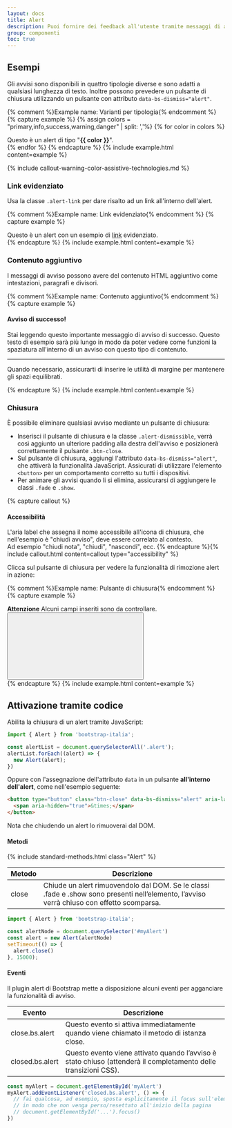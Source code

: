 ```yaml
---
layout: docs
title: Alert
description: Puoi fornire dei feedback all'utente tramite messaggi di avviso.
group: componenti
toc: true
---
```


## Esempi

Gli avvisi sono disponibili in quattro tipologie diverse e sono adatti a qualsiasi lunghezza di testo. Inoltre possono prevedere un pulsante di chiusura utilizzando un pulsante con attributo `data-bs-dismiss="alert"`.

{% comment %}Example name: Varianti per tipologia{% endcomment %}
{% capture example %}
{% assign colors = "primary,info,success,warning,danger" | split: ','%}
{% for color in colors %}

<div class="alert alert-{{color}}" role="alert">
  Questo è un alert di tipo "<b>{{ color }}</b>".
</div>{% endfor %}
{% endcapture %}
{% include example.html content=example %}

{% include callout-warning-color-assistive-technologies.md %}

### Link evidenziato

Usa la classe `.alert-link` per dare risalto ad un link all'interno dell'alert.

{% comment %}Example name: Link evidenziato{% endcomment %}
{% capture example %}

<div class="alert alert-danger" role="alert">
  Questo è un alert con un esempio di <a href="#" class="alert-link">link</a> evidenziato.
</div>
{% endcapture %}
{% include example.html content=example %}

### Contenuto aggiuntivo

I messaggi di avviso possono avere del contenuto HTML aggiuntivo come intestazioni, paragrafi e divisori.

{% comment %}Example name: Contenuto aggiuntivo{% endcomment %}
{% capture example %}

<div class="alert alert-success" role="alert">
  <h4 class="alert-heading">Avviso di successo!</h4>
  <p>Stai leggendo questo importante messaggio di avviso di successo. Questo testo di esempio sarà più lungo in modo da poter vedere come funzioni la spaziatura all'interno di un avviso con questo tipo di contenuto.</p>
  <hr>
  <p class="mb-0">Quando necessario, assicurarti di inserire le utilità di margine per mantenere gli spazi equilibrati.</p>
</div>
{% endcapture %}
{% include example.html content=example %}

### Chiusura

È possibile eliminare qualsiasi avviso mediante un pulsante di chiusura:

- Inserisci il pulsante di chiusura e la classe `.alert-dismissible`, verrà così aggiunto un ulteriore padding alla destra dell'avviso e posizionerà correttamente il pulsante `.btn-close`.
- Sul pulsante di chiusura, aggiungi l'attributo `data-bs-dismiss="alert"`, che attiverà la funzionalità JavaScript. Assicurati di utilizzare l'elemento `<button>` per un comportamento corretto su tutti i dispositivi.
- Per animare gli avvisi quando li si elimina, assicurarsi di aggiungere le classi `.fade` e `.show`.

{% capture callout %}

#### Accessibilità

L'aria label che assegna il nome accessibile all'icona di chiusura, che nell'esempio è "chiudi avviso", deve essere correlato al contesto.  
Ad esempio "chiudi nota", "chiudi", "nascondi", ecc.
{% endcapture %}{% include callout.html content=callout type="accessibility" %}

Clicca sul pulsante di chiusura per vedere la funzionalità di rimozione alert in azione:

{% comment %}Example name: Pulsante di chiusura{% endcomment %}
{% capture example %}

<div class="alert alert-warning alert-dismissible fade show" role="alert">
  <strong>Attenzione</strong> Alcuni campi inseriti sono da controllare.
  <button type="button" class="btn-close" data-bs-dismiss="alert" aria-label="Chiudi avviso">
    <svg class="icon"><use href="{{ site.baseurl }}/dist/svg/sprites.svg#it-close"></use></svg>
  </button>
</div>
{% endcapture %}
{% include example.html content=example %}

## Attivazione tramite codice

Abilita la chiusura di un alert tramite JavaScript:

```js
import { Alert } from 'bootstrap-italia';

const alertList = document.querySelectorAll('.alert');
alertList.forEach((alert) => {
  new Alert(alert);
})
```

Oppure con l'assegnazione dell'attributo `data` in un pulsante **all'interno dell'alert**, come nell'esempio seguente:

```html
<button type="button" class="btn-close" data-bs-dismiss="alert" aria-label="Chiudi avviso">
  <span aria-hidden="true">&times;</span>
</button>
```

Nota che chiudendo un alert lo rimuoverai dal DOM.

#### Metodi

<div class="table-responsive">
  <table class="table table-bordered table-striped">
    <thead>
      <tr>
        <th>Metodo</th>
        <th>Descrizione</th>
      </tr>
    </thead>
    <tbody>
      {% include standard-methods.html class="Alert" %}
      <tr>
        <td>close</td>
        <td>Chiude un alert rimuovendolo dal DOM. Se le classi .fade e .show sono presenti nell’elemento, l’avviso verrà chiuso con effetto scomparsa.</td>
      </tr>
    </tbody>
  </table>
</div>

```js
import { Alert } from 'bootstrap-italia';

const alertNode = document.querySelector('#myAlert')
const alert = new Alert(alertNode)
setTimeout(() => {
  alert.close()
}, 15000);
```

#### Eventi

Il plugin alert di Bootstrap mette a disposizione alcuni eventi per agganciare la funzionalità di avviso.

<div class="table-responsive">
  <table class="table table-bordered table-striped">
    <thead>
      <tr>
        <th>Evento</th>
        <th>Descrizione</th>
      </tr>
    </thead>
    <tbody>
      <tr>
        <td>close.bs.alert</td>
        <td>Questo evento si attiva immediatamente quando viene chiamato il metodo di istanza close.</td>
      </tr>
      <tr>
        <td>closed.bs.alert</td>
        <td>Questo evento viene attivato quando l’avviso è stato chiuso (attenderà il completamento delle transizioni CSS).</td>
      </tr>
    </tbody>
  </table>
</div>

```js
const myAlert = document.getElementById('myAlert')
myAlert.addEventListener('closed.bs.alert', () => {
  // fai qualcosa, ad esempio, sposta esplicitamente il focus sull'elemento più appropriato,
  // in modo che non venga perso/resettato all'inizio della pagina
  // document.getElementById('...').focus()
})
```
